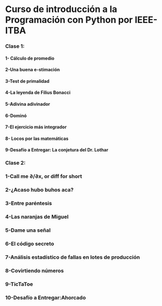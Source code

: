 # Curso de introducción a la Programación con Python por IEEE-ITBA

### Clase 1:

#### 1- Cálculo de promedio
#### 2-Una buena e-stimación
#### 3-Test de primalidad
#### 4-La leyenda de Filius Bonacci
#### 5-Adivina adivinador
#### 6-Dominó
#### 7-El ejercicio más integrador
#### 8- Locos por las matemáticas
#### 9-Desafío a Entregar: La conjetura del Dr. Lothar

### Clase 2:

### 1-Call me ∂/∂x, or diff for short
### 2-¿Acaso hubo buhos aca?
### 3-Entre paréntesis
### 4-Las naranjas de Miguel
### 5-Dame una señal
### 6-El código secreto
### 7-Análisis estadístico de fallas en lotes de producción
### 8-Covirtiendo números
### 9-TicTaToe
### 10-Desafío a Entregar:Ahorcado